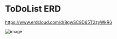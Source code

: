 # ToDoList ERD
https://www.erdcloud.com/d/8gwSC9D65T2zyWkR6

![image](https://github.com/inu-appcenter/server-study-15.5/assets/101376070/c5e145e5-f5af-44a1-926b-7a646108d4b4)
